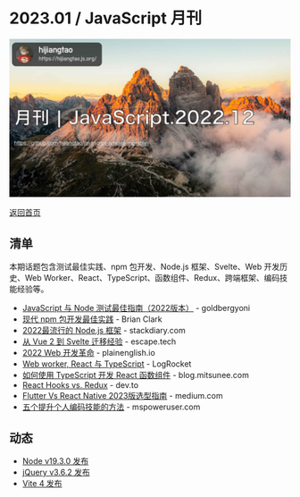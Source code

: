 # 2023.01 / JavaScript 月刊

![](./img/01.png )


[返回首页](https://github.com/hijiangtao/javascript-articles-monthly)

## 清单

本期话题包含测试最佳实践、npm 包开发、Node.js 框架、Svelte、Web 开发历史、Web Worker、React、TypeScript、函数组件、Redux、跨端框架、编码技能经验等。

* [JavaScript 与 Node 测试最佳指南（2022版本）](https://github.com/goldbergyoni/javascript-testing-best-practices#readme) - goldbergyoni
* [现代 npm 包开发最佳实践](https://snyk.io/blog/best-practices-create-modern-npm-package/) - Brian Clark
* [2022最流行的 Node.js 框架](https://stackdiary.com/node-js-frameworks/) - stackdiary.com
* [从 Vue 2 到 Svelte 迁移经验](https://escape.tech/blog/from-vue2-to-svelte/) - escape.tech
* [2022 Web 开发革命](https://plainenglish.io/blog/the-evolution-of-web-development-2022) - plainenglish.io
* [Web worker, React 与 TypeScript](https://blog.logrocket.com/web-workers-react-typescript/) - LogRocket
* [如何使用 TypeScript 开发 React 函数组件](https://blog.mitsunee.com/post/typing-react-components) - blog.mitsunee.com
* [React Hooks vs. Redux](https://dev.to/qbentil/react-hooks-vs-redux-51p7) - dev.to
* [Flutter Vs React Native 2023版选型指南](https://medium.com/@fullstackdevteams/a-guide-to-flutter-vs-react-native-for-2023-486fcb71a94a) - medium.com
* [五个提升个人编码技能的方法](https://mspoweruser.com/5-ways-to-improve-your-coding-and-programming-skills/) - mspoweruser.com

## 动态

* [Node v19.3.0 发布](https://nodejs.org/en/blog/release/v19.3.0/)
* [jQuery v3.6.2 发布](https://blog.jquery.com/2022/12/13/jquery-3-6-2-released/)
* [Vite 4 发布](https://vitejs.dev/blog/announcing-vite4.html)
